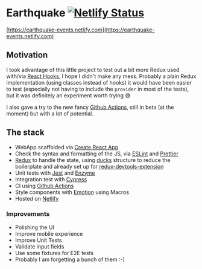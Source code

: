 # Earthquake [![Netlify Status](https://api.netlify.com/api/v1/badges/5019cd6e-3d34-49b9-ad10-9198ac2b8c07/deploy-status)](https://app.netlify.com/sites/earthquake-events/deploys)

[https://earthquake-events.netlify.com](https://earthquake-events.netlify.com)

## Motivation

I took advantage of this little project to test out a bit more Redux used with/via [React Hooks](https://reactjs.org/docs/hooks-intro.html), I hope I didn't make any mess. Probably a plain Redux implementation (using classes instead of hooks) it would have been easier to test (especially not having to include the `provider` in most of the tests), but it was definitely an experiment worth trying 😅

I also gave a try to the new fancy [Github Actions](https://github.com/features/actions), still in beta (at the moment) but with a lot of potential.

## The stack

- WebApp scaffolded via [Create React App](https://github.com/facebook/create-react-app)
- Check the syntax and formatting of the JS, via [ESLint](http://eslint.org/) and [Prettier](https://prettier.io/)
- [Redux](https://react-redux.js.org/) to handle the state, using [ducks](https://github.com/erikras/ducks-modular-redux) structure to reduce the boilerplate and already set up for [redux-devtools-extension](https://github.com/zalmoxisus/redux-devtools-extension)
- Unit tests with [Jest](https://jestjs.io) and [Enzyme](https://airbnb.io/enzyme/)
- Integration test with [Cypress](https://cypress.io)
- CI using [Github Actions](https://github.com/features/actions)
- Style components with [Emotion](https://emotion.sh) using Macros
- Hosted on [Netlify](https://netlify.com)

### Improvements

- Polishing the UI
- Improve mobile experience
- Improve Unit Tests
- Validate input fields
- Use some fixtures for E2E tests
- Probably I am forgetting a bunch of them :-)

